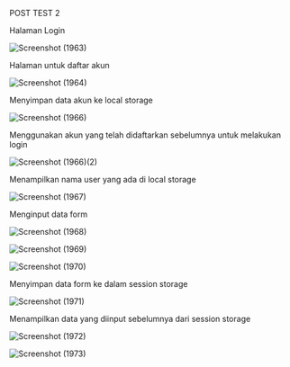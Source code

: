 POST TEST 2

Halaman Login

![Screenshot (1963)](https://user-images.githubusercontent.com/120215554/227733224-8d5e5aac-557f-4d55-8cdf-2d6b90f78f31.png)


Halaman untuk daftar akun

![Screenshot (1964)](https://user-images.githubusercontent.com/120215554/227733346-ef0109b9-dda2-4ed4-93a8-124778dca6c7.png)


Menyimpan data akun ke local storage

![Screenshot (1966)](https://user-images.githubusercontent.com/120215554/227733413-6546a40b-ef10-4504-a864-9c27f4507bf7.png)


Menggunakan akun yang telah didaftarkan sebelumnya untuk melakukan login

![Screenshot (1966)(2)](https://user-images.githubusercontent.com/120215554/227733434-104520ec-ece5-4ca3-93df-82eb546ec5e7.png)


Menampilkan nama user yang ada di local storage

![Screenshot (1967)](https://user-images.githubusercontent.com/120215554/227733462-4378ab1a-272d-4cdb-b7ba-e2c6722f31d4.png)


Menginput data form

![Screenshot (1968)](https://user-images.githubusercontent.com/120215554/227733505-bbdeaad9-2688-4360-9889-f5ad5f078e5d.png)

![Screenshot (1969)](https://user-images.githubusercontent.com/120215554/227733510-c97f3ee1-6ced-4e1d-875b-d6d158e8d91d.png)

![Screenshot (1970)](https://user-images.githubusercontent.com/120215554/227733513-de813016-9564-416b-ae0f-dc4cd0931f3d.png)


Menyimpan data form ke dalam session storage

![Screenshot (1971)](https://user-images.githubusercontent.com/120215554/227733547-4d3110d1-93db-44cd-aca1-ffd538626320.png)


Menampilkan data yang diinput sebelumnya dari session storage

![Screenshot (1972)](https://user-images.githubusercontent.com/120215554/227733566-a7130ec6-9c6e-4cb7-95ba-3690504fda34.png)

![Screenshot (1973)](https://user-images.githubusercontent.com/120215554/227733574-b0217b8d-6e8e-4624-8560-67d9a73e28eb.png)
